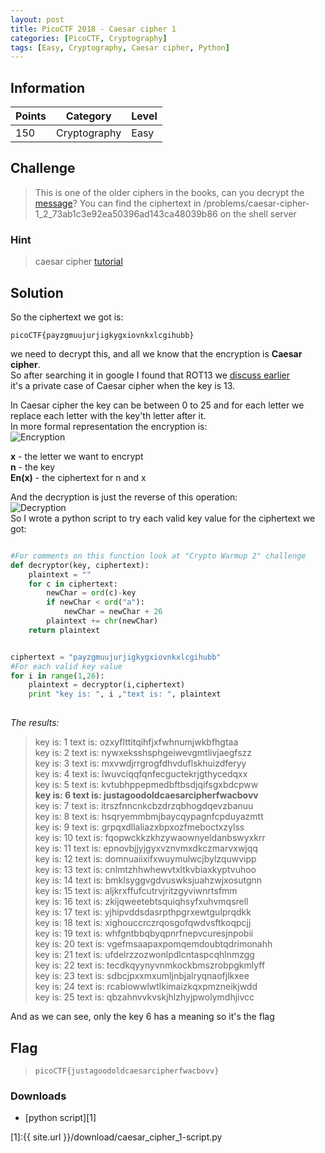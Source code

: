 ```yaml
---
layout: post
title: PicoCTF 2018 - Caesar cipher 1
categories: [PicoCTF, Cryptography]
tags: [Easy, Cryptography, Caesar cipher, Python]
---
```


## Information

| Points |Category  | Level|
|--|--|--|
| 150 | Cryptography |Easy |

## Challenge

> This is one of the older ciphers in the books, can you decrypt the [message](https://2018shell.picoctf.com/static/8b8d9e1fd4c9cd66facc3794d9c69175/ciphertext)? You can find the ciphertext in /problems/caesar-cipher-1_2_73ab1c3e92ea50396ad143ca48039b86 on the shell server

### Hint

> caesar cipher [tutorial](https://learncryptography.com/classical-encryption/caesar-cipher)

## Solution

So the ciphertext we got is:  

    picoCTF{payzgmuujurjigkygxiovnkxlcgihubb}  

we need to decrypt this, and all we know that the encryption is **Caesar cipher**.  
So after searching it in google I found that ROT13 we [discuss earlier](https://github.com/zomry1/picoCTF_2018_Writeup/tree/master/Cryptography/Crypto%20Warmup%202)  
it's a private case of Caesar cipher when the key is 13.  
  
In Caesar cipher the key can be between 0 to 25 and for each letter we   replace each letter with the key'th letter after it.    
In more formal representation the encryption is:  
![Encryption](https://wikimedia.org/api/rest_v1/media/math/render/svg/77b59c7a676a99610ddee4ffc305aa7f9cda3b1a)

  **x**  - the letter we want to encrypt  
**n** - the key  
**En(x)** - the ciphertext for n and x  
  
And the decryption is just the reverse of this operation:  
![Decryption](https://wikimedia.org/api/rest_v1/media/math/render/svg/8ed607e0202ff8d35aa41559f846cac9d358a362)    
So I wrote a python script to try each valid key value for the ciphertext we got:  
```python

#For comments on this function look at "Crypto Warmup 2" challenge
def decryptor(key, ciphertext):
	plaintext = ""
	for c in ciphertext:
		newChar = ord(c)-key
		if newChar < ord("a"):
			newChar = newChar + 26
		plaintext += chr(newChar)
	return plaintext


ciphertext = "payzgmuujurjigkygxiovnkxlcgihubb"
#For each valid key value
for i in range(1,26):
	plaintext = decryptor(i,ciphertext)
	print "key is: ", i ,"text is: ", plaintext
	
```

*The results:*   
>key is:  1 text is:  ozxyflttitqihfjxfwhnumjwkbfhgtaa  
>key is:  2 text is:  nywxeksshsphgeiwevgmtlivjaegfszz  
>key is:  3 text is:  mxvwdjrrgrogfdhvduflskhuizdferyy  
>key is:  4 text is:  lwuvciqqfqnfecguctekrjgthycedqxx  
>key is:  5 text is:  kvtubhppepmedbftbsdjqifsgxbdcpww  
>**key is:  6 text is:  justagoodoldcaesarcipherfwacbovv**  
>key is:  7 text is:  itrszfnncnkcbzdrzqbhogdqevzbanuu  
>key is:  8 text is:  hsqryemmbmjbaycqypagnfcpduyazmtt  
>key is:  9 text is:  grpqxdllaliazxbpxozfmeboctxzylss  
>key is:  10 text is:  fqopwckkzkhzywaownyeldanbswyxkrr  
>key is:  11 text is:  epnovbjjyjgyxvznvmxdkczmarvxwjqq  
>key is:  12 text is:  domnuaiixifxwuymulwcjbylzquwvipp  
>key is:  13 text is:  cnlmtzhhwhewvtxltkvbiaxkyptvuhoo  
>key is:  14 text is:  bmklsyggvgdvuswksjuahzwjxosutgnn  
>key is:  15 text is:  aljkrxffufcutrvjritzgyviwnrtsfmm  
>key is:  16 text is:  zkijqweetebtsquiqhsyfxuhvmqsrell  
>key is:  17 text is:  yjhipvddsdasrpthpgrxewtgulprqdkk  
>key is:  18 text is:  xighouccrczrqosgofqwdvsftkoqpcjj  
>key is:  19 text is:  whfgntbbqbyqpnrfnepvcuresjnpobii  
>key is:  20 text is:  vgefmsaapaxpomqemdoubtqdrimonahh  
>key is:  21 text is:  ufdelrzzozwonlpdlcntaspcqhlnmzgg  
>key is:  22 text is:  tecdkqyynyvnmkockbmszrobpgkmlyff  
>key is:  23 text is:  sdbcjpxxmxumljnbjalryqnaofjlkxee  
>key is:  24 text is:  rcabiowwlwtlkimaizkqxpmzneikjwdd   
>key is:  25 text is:  qbzahnvvkvskjhlzhyjpwolymdhjivcc 

And as we can see, only the key 6 has a meaning so it's the flag
## Flag
> `picoCTF{justagoodoldcaesarcipherfwacbovv}`


### Downloads


 - [python script][1]
 
[1]:{{ site.url }}/download/caesar_cipher_1-script.py
